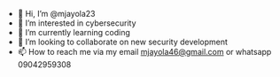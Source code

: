 - 👋 Hi, I’m @mjayola23
- 👀 I’m interested in  cybersecurity
- 🌱 I’m currently learning coding
- 💞️ I’m looking to collaborate on new security development
- 📫 How to reach me via my email mjayola46@gmail.com or whatsapp 09042959308

<!---
mjayola23/mjayola23 is a ✨ special ✨ repository because its `README.md` (this file) appears on your GitHub profile.
You can click the Preview link to take a look at your changes.
--->
